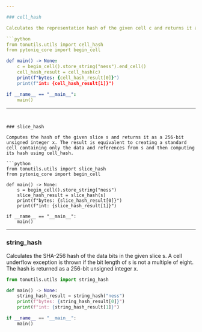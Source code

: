 ```yaml
---

### cell_hash

Calculates the representation hash of the given cell c and returns it as a 256-bit unsigned integer x. This function is handy for signing and verifying signatures of arbitrary entities structured as a tree of cells.

```python
from tonutils.utils import cell_hash
from pytoniq_core import begin_cell

def main() -> None:
    c = begin_cell().store_string("ness").end_cell()
    cell_hash_result = cell_hash(c)
    print(f"bytes: {cell_hash_result[0]}")
    print(f"int: {cell_hash_result[1]}")

if __name__ == "__main__":
    main()
```

---
```


### slice_hash

Computes the hash of the given slice s and returns it as a 256-bit unsigned integer x. The result is equivalent to creating a standard cell containing only the data and references from s and then computing its hash using cell_hash.

```python
from tonutils.utils import slice_hash
from pytoniq_core import begin_cell

def main() -> None:
    s = begin_cell().store_string("ness")
    slice_hash_result = slice_hash(s)
    print(f"bytes: {slice_hash_result[0]}")
    print(f"int: {slice_hash_result[1]}")

if __name__ == "__main__":
    main()
```

---

### string_hash

Calculates the SHA-256 hash of the data bits in the given slice s. A cell underflow exception is thrown if the bit length of s is not a multiple of eight. The hash is returned as a 256-bit unsigned integer x.

```python
from tonutils.utils import string_hash

def main() -> None:
    string_hash_result = string_hash("ness")
    print(f"bytes: {string_hash_result[0]}")
    print(f"int: {string_hash_result[1]}")

if __name__ == "__main__":
    main()
```
